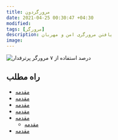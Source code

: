 ```yaml
---
title: مرورگردون
date: 2021-04-25 00:30:47 +04:30
modified:
tags: [مرورگر]
description: یافتن مرورگری امن و مهربان
image:
---
```

![ درصد استفاده از ۷ مرورگر پرترفدار ](https://upload.wikimedia.org/wikipedia/commons/c/c0/Browser_war-11.svg)
## راه مطلب
* [مقدمه]()
* [مقدمه]()
* [مقدمه]()
* [مقدمه]()
* [مقدمه]()
  * [مقدمه]()
* [مقدمه]()

